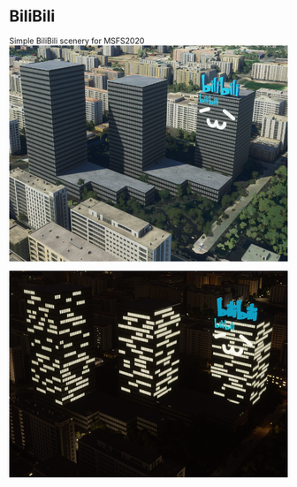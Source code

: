 # BiliBili
Simple BiliBili scenery for MSFS2020
![image](https://github.com/cfrpg/BiliBili/blob/master/preview/day.png)

![image](https://github.com/cfrpg/BiliBili/blob/master/preview/night.png)
